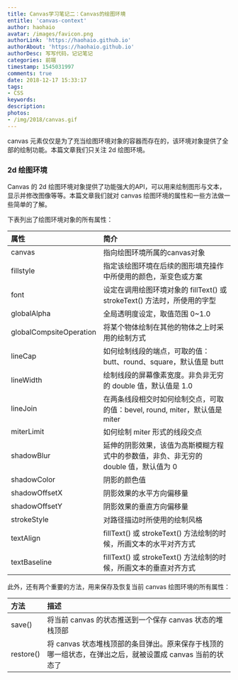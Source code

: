 ```yaml
---
title: Canvas学习笔记二：Canvas的绘图环境
entitle: 'canvas-context'
author: haohaio
avatar: /images/favicon.png
authorLink: 'https://haohaio.github.io'
authorAbout: 'https://haohaio.github.io'
authorDesc: 写写代码，记记笔记
categories: 前端
timestamp: 1545031997
comments: true
date: 2018-12-17 15:33:17
tags:
- CSS
keywords:
description:
photos:
- /img/2018/canvas.gif
---
```


canvas 元素仅仅是为了充当绘图环境对象的容器而存在的，该环境对象提供了全部的绘制功能。本篇文章我们只关注 2d 绘图环境。

### 2d 绘图环境

Canvas 的 2d 绘图环境对象提供了功能强大的API，可以用来绘制图形与文本，显示并修改图像等等。本篇文章我们就对 canvas 绘图环境的属性和一些方法做一些简单的了解。

下表列出了绘图环境对象的所有属性：

| 属性                    | 简介                                                                                 |
| :---------------------- | :----------------------------------------------------------------------------------- |
| canvas                  | 指向绘图环境所属的canvas对象                                                         |
| fillstyle               | 指定该绘图环境在后续的图形填充操作中所使用的颜色，渐变色或方案                       |
| font                    | 设定在调用绘图环境对象的 fillText() 或 strokeText() 方法时，所使用的字型             |
| globalAlpha             | 全局透明度设定，取值范围 0~1.0                                                       |
| globalCompsiteOperation | 将某个物体绘制在其他的物体之上时采用的绘制方式                                       |
| lineCap                 | 如何绘制线段的端点，可取的值：butt、round、square，默认值是 butt                     |
| lineWidth               | 绘制线段的屏幕像素宽度。非负非无穷的 double 值，默认值是 1.0                         |
| lineJoin                | 在两条线段相交时如何绘制交点，可取的值：bevel, round, miter，默认值是 miter          |
| miterLimit              | 如何绘制 miter 形式的线段交点                                                        |
| shadowBlur              | 延伸的阴影效果，该值为高斯模糊方程式中的参数值，非负、非无穷的 double 值，默认值为 0 |
| shadowColor             | 阴影的颜色值                                                                         |
| shadowOffsetX           | 阴影效果的水平方向偏移量                                                             |
| shadowOffsetY           | 阴影效果的垂直方向偏移量                                                             |
| strokeStyle             | 对路径描边时所使用的绘制风格                                                         |
| textAlign               | fillText() 或 strokeText() 方法绘制的时候，所画文本的水平对齐方式                    |
| textBaseline            | fillText() 或 strokeText() 方法绘制的时候，所画文本的垂直对齐方式                    |

此外，还有两个重要的方法，用来保存及恢复当前 canvas 绘图环境的所有属性：

| 方法      | 描述                                                                                                     |
| :-------- | :------------------------------------------------------------------------------------------------------- |
| save()    | 将当前 canvas 的状态推送到一个保存 canvas 状态的堆栈顶部                                                 |
| restore() | 将 canvas 状态堆栈顶部的条目弹出。原来保存于栈顶的哪一组状态，在弹出之后，就被设置成 canvas 当前的状态了 |